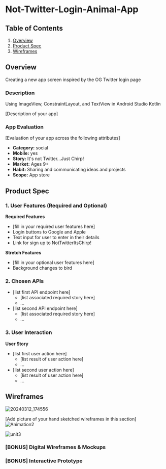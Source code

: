 # Not-Twitter-Login-Animal-App

## Table of Contents

1. [Overview](#Overview)
1. [Product Spec](#Product-Spec)
1. [Wireframes](#Wireframes)

## Overview
Creating a new app screen inspired by the OG Twitter login page

### Description
Using ImageView, ConstraintLayout, and TextView in Android Studio Kotlin

[Description of your app]

### App Evaluation

[Evaluation of your app across the following attributes]
- **Category:** social
- **Mobile:** yes
- **Story:** It's not Twitter...Just Chirp!
- **Market:** Ages 9+ 
- **Habit:** Sharing and communicating ideas and projects
- **Scope:** App store

## Product Spec

### 1. User Features (Required and Optional)

**Required Features**

* [fill in your required user features here]
* Login buttons to Google and Apple
* Text input for user to enter in their details
* Link for sign up to NotTwitterItsChirp!

**Stretch Features**

* [fill in your optional user features here]
* Background changes to bird

### 2. Chosen APIs

- [list first API endpoint here]
  - [list associated required story here]
  - ...
- [list second API endpoint here]
  - [list associated required story here]
  - ...

### 3. User Interaction

**User Story**

- [list first user action here]
  - [list result of user action here]
  - ...
- [list second user action here]
  - [list result of user action here]
  - ...

## Wireframes
![20240312_174556](https://github.com/Zooomulus/NotTwitterItsChirp/assets/115956505/c4b02883-28a2-41aa-b9ee-502f0ed1f8e2)

[Add picture of your hand sketched wireframes in this section]
![Animation2](https://github.com/Zooomulus/NotTwitterItsChirp/assets/115956505/e18981a2-e3fd-4b56-969a-4eb4c1d6fca5)

![unit3](https://github.com/Zooomulus/NotTwitterItsChirp/assets/115956505/07380ab8-899c-4469-9e47-768383059f8f)

### [BONUS] Digital Wireframes & Mockups

### [BONUS] Interactive Prototype
